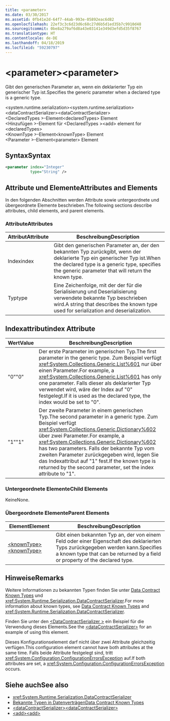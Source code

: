 ```yaml
---
title: <parameter>
ms.date: 03/30/2017
ms.assetid: 0fb41e2d-64f7-44ab-993e-05892eac6d82
ms.openlocfilehash: 22ef3c3c6d23d6c68c27d6b5d1ed35b7c9910d48
ms.sourcegitcommit: 0be8a279af6d8a43e03141e349d3efd5d35f8767
ms.translationtype: HT
ms.contentlocale: de-DE
ms.lasthandoff: 04/18/2019
ms.locfileid: "59230797"
---
```

# <a name="parameter"></a><span data-ttu-id="ae5d2-101">\<parameter></span><span class="sxs-lookup"><span data-stu-id="ae5d2-101">\<parameter></span></span>
<span data-ttu-id="ae5d2-102">Gibt den generischen Parameter an, wenn ein deklarierter Typ ein generischer Typ ist.</span><span class="sxs-lookup"><span data-stu-id="ae5d2-102">Specifies the generic parameter when a declared type is a generic type.</span></span>  
  
 <span data-ttu-id="ae5d2-103">\<system.runtime.serialization></span><span class="sxs-lookup"><span data-stu-id="ae5d2-103">\<system.runtime.serialization></span></span>  
<span data-ttu-id="ae5d2-104">\<dataContractSerializer></span><span class="sxs-lookup"><span data-stu-id="ae5d2-104">\<dataContractSerializer></span></span>  
<span data-ttu-id="ae5d2-105">\<DeclaredTypes >-Element</span><span class="sxs-lookup"><span data-stu-id="ae5d2-105">\<declaredTypes> Element</span></span>  
<span data-ttu-id="ae5d2-106">\<Hinzufügen >-Element für \<DeclaredTypes ></span><span class="sxs-lookup"><span data-stu-id="ae5d2-106">\<add> element for \<declaredTypes></span></span>  
<span data-ttu-id="ae5d2-107">\<KnownType >-Element</span><span class="sxs-lookup"><span data-stu-id="ae5d2-107">\<knownType> Element</span></span>  
<span data-ttu-id="ae5d2-108">\<Parameter >-Element</span><span class="sxs-lookup"><span data-stu-id="ae5d2-108">\<parameter> Element</span></span>  
  
## <a name="syntax"></a><span data-ttu-id="ae5d2-109">Syntax</span><span class="sxs-lookup"><span data-stu-id="ae5d2-109">Syntax</span></span>  
  
```xml  
<parameter index="Integer"
           type="String" />
```  
  
## <a name="attributes-and-elements"></a><span data-ttu-id="ae5d2-110">Attribute und Elemente</span><span class="sxs-lookup"><span data-stu-id="ae5d2-110">Attributes and Elements</span></span>  
 <span data-ttu-id="ae5d2-111">In den folgenden Abschnitten werden Attribute sowie untergeordnete und übergeordnete Elemente beschrieben.</span><span class="sxs-lookup"><span data-stu-id="ae5d2-111">The following sections describe attributes, child elements, and parent elements.</span></span>  
  
### <a name="attributes"></a><span data-ttu-id="ae5d2-112">Attribute</span><span class="sxs-lookup"><span data-stu-id="ae5d2-112">Attributes</span></span>  
  
|<span data-ttu-id="ae5d2-113">Attribut</span><span class="sxs-lookup"><span data-stu-id="ae5d2-113">Attribute</span></span>|<span data-ttu-id="ae5d2-114">Beschreibung</span><span class="sxs-lookup"><span data-stu-id="ae5d2-114">Description</span></span>|  
|---------------|-----------------|  
|<span data-ttu-id="ae5d2-115">Index</span><span class="sxs-lookup"><span data-stu-id="ae5d2-115">index</span></span>|<span data-ttu-id="ae5d2-116">Gibt den generischen Parameter an, der den bekannten Typ zurückgibt, wenn der deklarierte Typ ein generischer Typ ist.</span><span class="sxs-lookup"><span data-stu-id="ae5d2-116">When the declared type is a generic type, specifies the generic parameter that will return the known type.</span></span>|  
|<span data-ttu-id="ae5d2-117">Typ</span><span class="sxs-lookup"><span data-stu-id="ae5d2-117">type</span></span>|<span data-ttu-id="ae5d2-118">Eine Zeichenfolge, mit der der für die Serialisierung und Deserialisierung verwendete bekannte Typ beschrieben wird.</span><span class="sxs-lookup"><span data-stu-id="ae5d2-118">A string that describes the known type used for serialization and deserialization.</span></span>|  
  
## <a name="index-attribute"></a><span data-ttu-id="ae5d2-119">Indexattribut</span><span class="sxs-lookup"><span data-stu-id="ae5d2-119">index Attribute</span></span>  
  
|<span data-ttu-id="ae5d2-120">Wert</span><span class="sxs-lookup"><span data-stu-id="ae5d2-120">Value</span></span>|<span data-ttu-id="ae5d2-121">Beschreibung</span><span class="sxs-lookup"><span data-stu-id="ae5d2-121">Description</span></span>|  
|-----------|-----------------|  
|<span data-ttu-id="ae5d2-122">"0"</span><span class="sxs-lookup"><span data-stu-id="ae5d2-122">"0"</span></span>|<span data-ttu-id="ae5d2-123">Der erste Parameter im generischen Typ.</span><span class="sxs-lookup"><span data-stu-id="ae5d2-123">The first parameter in the generic type.</span></span> <span data-ttu-id="ae5d2-124">Zum Beispiel verfügt <xref:System.Collections.Generic.List%601> nur über einen Parameter.</span><span class="sxs-lookup"><span data-stu-id="ae5d2-124">For example, a <xref:System.Collections.Generic.List%601> has only one parameter.</span></span> <span data-ttu-id="ae5d2-125">Falls dieser als deklarierter Typ verwendet wird, wäre der Index auf "0" festgelegt.</span><span class="sxs-lookup"><span data-stu-id="ae5d2-125">If it is used as the declared type, the index would be set to "0".</span></span>|  
|<span data-ttu-id="ae5d2-126">"1"</span><span class="sxs-lookup"><span data-stu-id="ae5d2-126">"1"</span></span>|<span data-ttu-id="ae5d2-127">Der zweite Parameter in einem generischen Typ.</span><span class="sxs-lookup"><span data-stu-id="ae5d2-127">The second parameter in a generic type.</span></span> <span data-ttu-id="ae5d2-128">Zum Beispiel verfügt <xref:System.Collections.Generic.Dictionary%602> über zwei Parameter.</span><span class="sxs-lookup"><span data-stu-id="ae5d2-128">For example, a <xref:System.Collections.Generic.Dictionary%602> has two parameters.</span></span> <span data-ttu-id="ae5d2-129">Falls der bekannte Typ vom zweiten Parameter zurückgegeben wird, legen Sie das Indexattribut auf "1" fest.</span><span class="sxs-lookup"><span data-stu-id="ae5d2-129">If the known type is returned by the second parameter, set the index attribute to "1".</span></span>|  
  
### <a name="child-elements"></a><span data-ttu-id="ae5d2-130">Untergeordnete Elemente</span><span class="sxs-lookup"><span data-stu-id="ae5d2-130">Child Elements</span></span>  
 <span data-ttu-id="ae5d2-131">Keine</span><span class="sxs-lookup"><span data-stu-id="ae5d2-131">None.</span></span>  
  
### <a name="parent-elements"></a><span data-ttu-id="ae5d2-132">Übergeordnete Elemente</span><span class="sxs-lookup"><span data-stu-id="ae5d2-132">Parent Elements</span></span>  
  
|<span data-ttu-id="ae5d2-133">Element</span><span class="sxs-lookup"><span data-stu-id="ae5d2-133">Element</span></span>|<span data-ttu-id="ae5d2-134">Beschreibung</span><span class="sxs-lookup"><span data-stu-id="ae5d2-134">Description</span></span>|  
|-------------|-----------------|  
|[<span data-ttu-id="ae5d2-135">\<knownType></span><span class="sxs-lookup"><span data-stu-id="ae5d2-135">\<knownType></span></span>](../../../../../docs/framework/configure-apps/file-schema/wcf/knowntype.md)|<span data-ttu-id="ae5d2-136">Gibt einen bekannten Typ an, der von einem Feld oder einer Eigenschaft des deklarierten Typs zurückgegeben werden kann.</span><span class="sxs-lookup"><span data-stu-id="ae5d2-136">Specifies a known type that can be returned by a field or property of the declared type.</span></span>|  
  
## <a name="remarks"></a><span data-ttu-id="ae5d2-137">Hinweise</span><span class="sxs-lookup"><span data-stu-id="ae5d2-137">Remarks</span></span>  
 <span data-ttu-id="ae5d2-138">Weitere Informationen zu bekannten Typen finden Sie unter [Data Contract Known Types](../../../../../docs/framework/wcf/feature-details/data-contract-known-types.md) und <xref:System.Runtime.Serialization.DataContractSerializer>.</span><span class="sxs-lookup"><span data-stu-id="ae5d2-138">For more information about known types, see [Data Contract Known Types](../../../../../docs/framework/wcf/feature-details/data-contract-known-types.md) and <xref:System.Runtime.Serialization.DataContractSerializer>.</span></span>  
  
 <span data-ttu-id="ae5d2-139">Finden Sie unter den [ \<DataContractSerializer >](../../../../../docs/framework/configure-apps/file-schema/wcf/datacontractserializer-element.md) ein Beispiel für die Verwendung dieses Elements.</span><span class="sxs-lookup"><span data-stu-id="ae5d2-139">See the [\<dataContractSerializer>](../../../../../docs/framework/configure-apps/file-schema/wcf/datacontractserializer-element.md) for an example of using this element.</span></span>  
  
 <span data-ttu-id="ae5d2-140">Dieses Konfigurationselement darf nicht über zwei Attribute gleichzeitig verfügen.</span><span class="sxs-lookup"><span data-stu-id="ae5d2-140">This configuration element cannot have both attributes at the same time.</span></span> <span data-ttu-id="ae5d2-141">Falls beide Attribute festgelegt sind, tritt <xref:System.Configuration.ConfigurationErrorsException> auf.</span><span class="sxs-lookup"><span data-stu-id="ae5d2-141">If both attributes are set, a <xref:System.Configuration.ConfigurationErrorsException> occurs.</span></span>  
  
## <a name="see-also"></a><span data-ttu-id="ae5d2-142">Siehe auch</span><span class="sxs-lookup"><span data-stu-id="ae5d2-142">See also</span></span>

- <xref:System.Runtime.Serialization.DataContractSerializer>
- [<span data-ttu-id="ae5d2-143">Bekannte Typen in Datenverträgen</span><span class="sxs-lookup"><span data-stu-id="ae5d2-143">Data Contract Known Types</span></span>](../../../../../docs/framework/wcf/feature-details/data-contract-known-types.md)
- [<span data-ttu-id="ae5d2-144">\<dataContractSerializer></span><span class="sxs-lookup"><span data-stu-id="ae5d2-144">\<dataContractSerializer></span></span>](../../../../../docs/framework/configure-apps/file-schema/wcf/datacontractserializer-element.md)
- [<span data-ttu-id="ae5d2-145">\<add></span><span class="sxs-lookup"><span data-stu-id="ae5d2-145">\<add></span></span>](../../../../../docs/framework/configure-apps/file-schema/wcf/add-of-declaredtypes-element.md)
